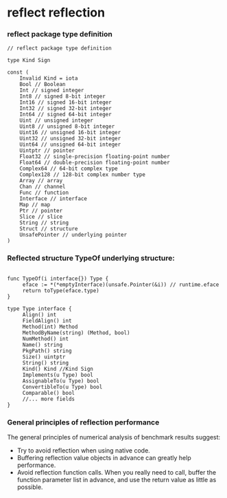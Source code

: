 # reflect reflection

### reflect package type definition

```
// reflect package type definition

type Kind Sign

const (
    Invalid Kind = iota
    Bool // Boolean
    Int // signed integer
    Int8 // signed 8-bit integer
    Int16 // signed 16-bit integer
    Int32 // signed 32-bit integer
    Int64 // signed 64-bit integer
    Uint // unsigned integer
    Uint8 // unsigned 8-bit integer
    Uint16 // unsigned 16-bit integer
    Uint32 // unsigned 32-bit integer
    Uint64 // unsigned 64-bit integer
    Uintptr // pointer
    Float32 // single-precision floating-point number
    Float64 // double-precision floating-point number
    Complex64 // 64-bit complex type
    Complex128 // 128-bit complex number type
    Array // array
    Chan // channel
    Func // function
    Interface // interface
    Map // map
    Ptr // pointer
    Slice // slice
    String // string
    Struct // structure
    UnsafePointer // underlying pointer
)

```

### Reflected structure TypeOf underlying structure:
```

func TypeOf(i interface{}) Type {
     eface := *(*emptyInterface)(unsafe.Pointer(&i)) // runtime.eface
     return toType(eface.type)
}

type Type interface {
     Align() int
     FieldAlign() int
     Method(int) Method
     MethodByName(string) (Method, bool)
     NumMethod() int
     Name() string
     PkgPath() string
     Size() uintptr
     String() string
     Kind() Kind //Kind Sign
     Implements(u Type) bool
     AssignableTo(u Type) bool
     ConvertibleTo(u Type) bool
     Comparable() bool
     //... more fields
}

```

### General principles of reflection performance

The general principles of numerical analysis of benchmark results suggest:
* Try to avoid reflection when using native code.
* Buffering reflection value objects in advance can greatly help performance.
* Avoid reflection function calls. When you really need to call, buffer the function parameter list in advance, and use the return value as little as possible.